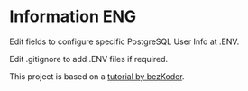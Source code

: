 # Information ENG

Edit fields to configure specific PostgreSQL User Info at .ENV.

Edit .gitignore to add .ENV files if required.

This project is based on a [tutorial by bezKoder](https://bezkoder.com/react-hooks-jwt-auth/).
